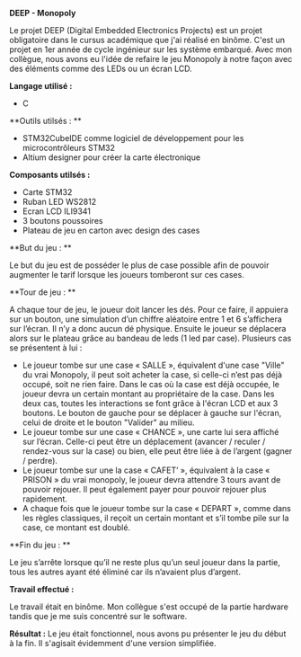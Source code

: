 **DEEP - Monopoly**

Le projet DEEP (Digital Embedded Electronics Projects) est un projet obligatoire dans le cursus académique que j'ai réalisé en binôme.
C'est un projet en 1er année de cycle ingénieur sur les système embarqué.
Avec mon collègue, nous avons eu l'idée de refaire le jeu Monopoly à notre façon avec des éléments comme des LEDs ou un écran LCD.

**Langage utilisé :**
- C

**Outils utilsés : **
- STM32CubeIDE comme logiciel de développement pour les microcontrôleurs STM32
- Altium designer pour créer la carte électronique 

**Composants utilsés :**
- Carte STM32
- Ruban LED WS2812 
- Ecran LCD ILI9341 
- 3 boutons poussoires
- Plateau de jeu en carton avec design des cases

**But du jeu : **

Le but du jeu est de posséder le plus de case possible afin de pouvoir augmenter le tarif lorsque les joueurs tomberont sur ces cases.  


**Tour de jeu : **

A chaque tour de jeu, le joueur doit lancer les dés. Pour ce faire, il appuiera sur un bouton, une simulation d’un chiffre aléatoire entre 1 et 6 s’affichera sur l’écran. Il n’y a donc aucun dé physique. Ensuite le joueur se déplacera alors sur le plateau grâce au bandeau de leds (1 led par case). Plusieurs cas se présentent à lui : 
- Le joueur tombe sur une case « SALLE », équivalent d'une case "Ville" du vrai Monopoly, il peut soit acheter la case, si celle-ci n’est pas déjà occupé, soit ne rien faire. Dans le cas où la case est déjà occupée, le joueur devra un certain montant au propriétaire de la case. Dans les deux cas, toutes les interactions se font grâce à l'écran LCD et aux 3 boutons. Le bouton de gauche pour se déplacer à gauche sur l'écran, celui de droite et le bouton "Valider" au milieu.
- Le joueur tombe sur une case « CHANCE », une carte lui sera affiché sur l’écran. Celle-ci peut être un déplacement (avancer / reculer / rendez-vous sur la case) ou bien, elle peut être liée à de l’argent (gagner / perdre). 
- Le joueur tombe sur une la case « CAFET’ », équivalent à la case « PRISON » du vrai monopoly, le joueur devra attendre 3 tours avant de pouvoir rejouer. Il peut également payer pour pouvoir rejouer plus rapidement. 
- A chaque fois que le joueur tombe sur la case « DEPART », comme dans les règles classiques, il reçoit un certain montant et s’il tombe pile sur la case, ce montant est doublé. 


**Fin du jeu :  **

Le jeu s’arrête lorsque qu’il ne reste plus qu’un seul joueur dans la partie, tous les autres ayant été éliminé car ils n’avaient plus d’argent. 


**Travail effectué :**

Le travail était en binôme. Mon collègue s'est occupé de la partie hardware tandis que je me suis concentré sur le software.


**Résultat :**
Le jeu était fonctionnel, nous avons pu présenter le jeu du début à la fin. Il s'agisait évidemment d'une version simplifiée. 
